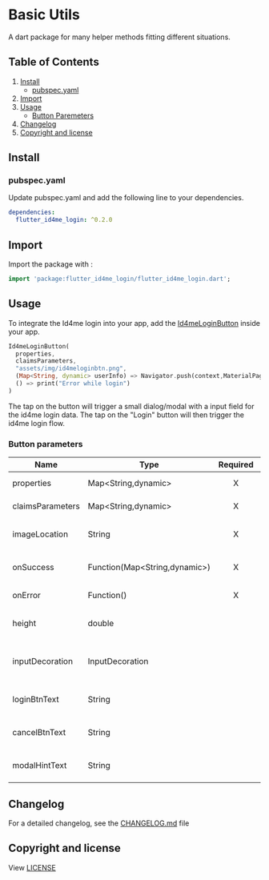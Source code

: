 # Basic Utils

A dart package for many helper methods fitting different situations.

## Table of Contents

1. [Install](#install)
   * [pubspec.yaml](#pubspec.yaml)
2. [Import](#import)
3. [Usage](#usage)
   * [Button Paremeters](#button-parameters)
4. [Changelog](#changelog)
5. [Copyright and license](#copyright-and-license)

## Install

### pubspec.yaml

Update pubspec.yaml and add the following line to your dependencies.

```yaml
dependencies:
  flutter_id4me_login: ^0.2.0
```

## Import

Import the package with :

```dart
import 'package:flutter_id4me_login/flutter_id4me_login.dart';
```

## Usage

To integrate the Id4me login into your app, add the [Id4meLoginButton](lib/src/Id4meLoginButton.dart) inside your app.

```dart
Id4meLoginButton(
  properties,
  claimsParameters,
  "assets/img/id4meloginbtn.png",
  (Map<String, dynamic> userInfo) => Navigator.push(context,MaterialPageRoute(builder: (context) => Home(userInfo))),
  () => print("Error while login")
)
```

The tap on the button will trigger a small dialog/modal with a input field for the id4me login data. The tap on the "Login" button will then trigger the id4me login flow.

### Button parameters

| Name             | Type                          | Required | Description                                      |
|------------------|-------------------------------|:--------:|--------------------------------------------------|
| properties       | Map<String,dynamic>           |     X    | The Id4me properties                             |
| claimsParameters | Map<String,dynamic>           |     X    | The Id4me claimsparameters                       |
| imageLocation    | String                        |     X    | The location of the image for the button         |
| onSuccess        | Function(Map<String,dynamic>) |     X    | Function to call after successfull login         |
| onError          | Function()                    |     X    | Function to call after failed login              |
| height           | double                        |          | The height of the button. Default = 45           |
| inputDecoration  | InputDecoration               |          | The InputDecoration for domain input widget      |
| loginBtnText     | String                        |          | The text for the login button. Default = Login   |
| cancelBtnText    | String                        |          | The text for the cancel button. Default = Cancel |
| modalHintText    | String                        |          | An additional hint text, displayed in the modal  |

## Changelog

For a detailed changelog, see the [CHANGELOG.md](CHANGELOG.md) file

## Copyright and license

View [LICENSE](LICENSE)
